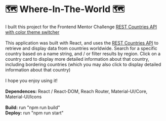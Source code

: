 # 🗺️ Where-In-The-World 🗺️

I built this project for the Frontend Mentor Challenge <a href="https://www.frontendmentor.io/challenges/rest-countries-api-with-color-theme-switcher-5cacc469fec04111f7b848ca">REST Countries API with color theme switcher</a><br>
<br>
This application was built with React, and uses the <a href="https://restcountries.eu/">REST Countries API</a> to retrieve and display data from countries worldwide. Search for a specific country based on a name string, and / or filter results by region. Click on a country card to display more detailed information about that country, including bordering countries (which you may also click to display detailed information about that country)<br>
<br>
I hope you enjoy using it!<br>
<br>
<strong>Dependences:</strong> React / React-DOM, Reach Router, Material-UI/Core, Material-UI/Icons<br>
<br>
<strong>Build:</strong> run "npm run build"<br>
<strong>Deploy:</strong> run "npm run start"
